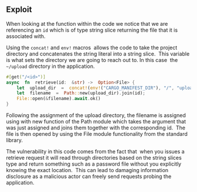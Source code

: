 ## Exploit

When looking at the function within the code we notice that we are referencing an `id` which is of type string slice returning the file that it is associated with.

Using the `concat!` and `env!` macros  allows the code to take the project directory and concatenates the string literal into a string slice.  This variable is what sets the directory we are going to reach out to. In this case  the `~/upload` directory in the application.

```rust
#[get("/<id>")]
async  fn  retrieve(id:  &str) ->  Option<File> {
    let  upload_dir  =  concat!(env!("CARGO_MANIFEST_DIR"), "/", "upload");
    let  filename  =  Path::new(upload_dir).join(id);
    File::open(&filename).await.ok()
}
```

Following the assignment of the upload directory, the filename is assigned using with new function of the Path module which takes the argument that was just assigned and joins them together with the corresponding id.  The file is then opened by using the File module functionality from the standard library.

The vulnerability in this code comes from the fact that  when you issues a retrieve request it will read through directories based on the string slices type and return something such as a password file without you explicitly knowing the exact location.  This can lead to damaging information disclosure as a malicious actor can freely send requests probing the application.